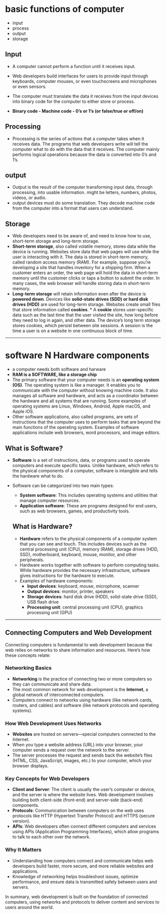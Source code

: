 # basic functions of computer
* input
* process
* output
* storage

## Input
* A computer cannot perform a function until it receives input.
* Web developers build interfaces for users to provide input through keyboards, computer mouses, or even touchscreens and microphones or even sensors.
* The computer must translate the data it receives from the input devices into binary code for the computer to either store or process. 

* **Binary code - Machine code -  0’s or 1’s (or false/true or off/on)**

## Processing
* Processing is the series of actions that a computer takes when it receives data. The programs that web developers write will tell the computer what to do with the data that it receives. The computer mainly performs logical operations because the data is converted into 0’s and 1’s.  

## output
* Output is the result of the computer transforming input data, through processing, into usable information. might be letters, numbers, photos, videos, or audio. 
* output devices must do some translation. They decode machine code from the computer into a format that users can understand. 

## Storage
* Web developers need to be aware of, and need to know how to use, short-term storage and long-term storage.  
* **Short-term storage**, also called volatile memory, stores data while the device is running. Websites store data that web pages will use while the user is interacting with it. The data is stored in short-term memory, called random access memory (RAM). For example, suppose you’re developing a site that handles inventory for a shipping firm. When a customer enters an order, the web page will hold the data in short-term memory until the customer clicks or taps a button to submit the order. In many cases, the web browser will handle storing data in short-term memory. 
* **Long-term storage** will retain information even after the device is **powered down**. Devices like **solid-state drives (SDD) or hard disk drives (HDD)** are used for long-term storage. Websites create small files that store information called **cookies**. 
        * A **cookie** stores user-specific data such as the last time that the user visited the site, how long before they need to log in again, and other data. The device’s long term storage stores cookies, which persist between site sessions. A session is the time a user is on a website in one continuous block of time. 

-----------------------------------------------------------------------------------------------------------------------------------------------

# software N Hardware components
* a computer needs both software and harware
* **RAM is a SOFTWARE, like a storage chip**
* The primary software that your computer needs is an **operating system (OS)**. The operating system is like a manager. It enables you to communicate with the computer without knowing machine code. It also manages all software and hardware, and acts as a coordinator between the hardware and all systems that are running. Some examples of operating systems are Linux, Windows, Android, Apple macOS, and Apple iOS.  
* Other software applications, also called programs, are sets of instructions that the computer uses to perform tasks that are beyond the main functions of the operating system. Examples of software applications include web browsers, word processors, and image editors.  

## What is Software?
* **Software** is a set of instructions, data, or programs used to operate computers and execute specific tasks. Unlike hardware, which refers to the physical components of a computer, software is intangible and tells the hardware what to do.
* Software can be categorized into two main types:
    * **System software**: This includes operating systems and utilities that manage computer resources.
    * **Application software**: These are programs designed for end users, such as web browsers, games, and productivity tools.


    ## What is Hardware?
    * **Hardware** refers to the physical components of a computer system that you can see and touch. This includes devices such as the central processing unit (CPU), memory (RAM), storage drives (HDD, SSD), motherboard, keyboard, mouse, monitor, and other peripherals.
    * Hardware works together with software to perform computing tasks. While hardware provides the necessary infrastructure, software gives instructions for the hardware to execute.
    * Examples of hardware components:
        * **Input devices**: keyboard, mouse, microphone, scanner
        * **Output devices**: monitor, printer, speakers
        * **Storage devices**: hard disk drive (HDD), solid-state drive (SSD), USB flash drive
        * **Processing unit**: central processing unit (CPU), graphics processing unit (GPU)

--------------------------------------------------------------------------------------------



## Connecting Computers and Web Development

Connecting computers is fundamental to web development because the web relies on networks to share information and resources. Here’s how these concepts relate:

### Networking Basics
- **Networking** is the practice of connecting two or more computers so they can communicate and share data.
- The most common network for web development is the **Internet**, a global network of interconnected computers.
- Computers connect to networks using hardware (like network cards, routers, and cables) and software (like network protocols and operating systems).

### How Web Development Uses Networks
- **Websites** are hosted on servers—special computers connected to the Internet.
- When you type a website address (URL) into your browser, your computer sends a request over the network to the server.
- The server processes the request and sends back the website’s files (HTML, CSS, JavaScript, images, etc.) to your computer, which your browser displays.

### Key Concepts for Web Developers
- **Client and Server**: The client is usually the user’s computer or device, and the server is where the website lives. Web development involves building both client-side (front-end) and server-side (back-end) components.
- **Protocols**: Communication between computers on the web uses protocols like HTTP (Hypertext Transfer Protocol) and HTTPS (secure version).
- **APIs**: Web developers often connect different computers and services using APIs (Application Programming Interfaces), which allow programs to talk to each other over the network.

### Why It Matters
- Understanding how computers connect and communicate helps web developers build faster, more secure, and more reliable websites and applications.
- Knowledge of networking helps troubleshoot issues, optimize performance, and ensure data is transmitted safely between users and servers.

In summary, web development is built on the foundation of connected computers, using networks and protocols to deliver content and services to users around the world.



